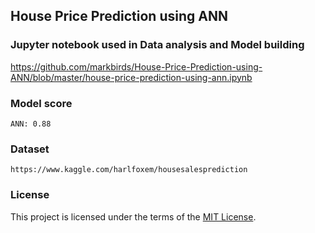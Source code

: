 ## House Price Prediction using ANN

### Jupyter notebook used in Data analysis and Model building
https://github.com/markbirds/House-Price-Prediction-using-ANN/blob/master/house-price-prediction-using-ann.ipynb

### Model score
```
ANN: 0.88
```

### Dataset
```
https://www.kaggle.com/harlfoxem/housesalesprediction
```

### License

This project is licensed under the terms of the [MIT License](LICENSE).
